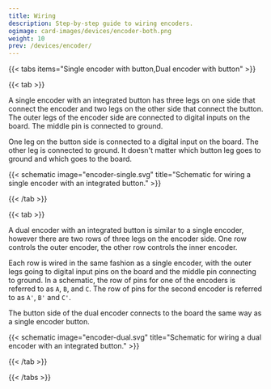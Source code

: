 ```yaml
---
title: Wiring
description: Step-by-step guide to wiring encoders.
ogimage: card-images/devices/encoder-both.png
weight: 10
prev: /devices/encoder/
---
```


{{< tabs items="Single encoder with button,Dual encoder with button" >}}

{{< tab >}}

A single encoder with an integrated button has three legs on one side that connect the encoder and two legs on the other side that connect the button. The outer legs of the encoder side are connected to digital inputs on the board. The middle pin is connected to ground.

One leg on the button side is connected to a digital input on the board. The other leg is connected to ground. It doesn't matter which button leg goes to ground and which goes to the board.

{{< schematic image="encoder-single.svg" title="Schematic for wiring a single encoder with an integrated button." >}}

{{< /tab >}}

{{< tab >}}

A dual encoder with an integrated button is similar to a single encoder, however there are two rows of three legs on the encoder side. One row controls the outer encoder, the other row controls the inner encoder.

Each row is wired in the same fashion as a single encoder, with the outer legs going to digital input pins on the board and the middle pin connecting to ground. In a schematic, the row of pins for one of the encoders is referred to as `A`, `B`, and `C`. The row of pins for the second encoder is referred to as `A'`, `B'` and `C'`.

The button side of the dual encoder connects to the board the same way as a single encoder button.

{{< schematic image="encoder-dual.svg" title="Schematic for wiring a dual encoder with an integrated button." >}}

{{< /tab >}}

{{< /tabs >}}
